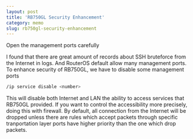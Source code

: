 ```yaml
---
layout: post
title: 'RB750GL Security Enhancement'
category: memo
slug: rb750gl-security-enhancement
---
```

Open the management ports carefully

I found that there are great amount of records about SSH bruteforce from the
Internet in logs. And RouterOS default allow many management ports. To enhance
security of RB750GL, we have to disable some management ports

```bash
/ip service disable <number>
```

This will disable both Internet and LAN the ability to access services that
RB750GL provided. If you want to control the accessibility more precisely,
doing this with firewall. By default, all connection from the Internet will be
dropped unless there are rules which accept packets through specific
tranportation layer ports have higher priority than the one which drop packets.
